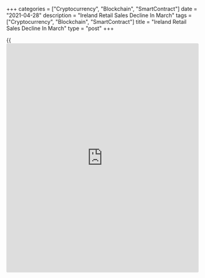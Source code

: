 +++
categories = ["Cryptocurrency", "Blockchain", "SmartContract"]
date = "2021-04-28"
description = "Ireland Retail Sales Decline In March"
tags = ["Cryptocurrency", "Blockchain", "SmartContract"]
title = "Ireland Retail Sales Decline In March"
type = "post"
+++

{{<iframe id="large-banner" src="https://www.bounty.group/#slide=14.0" width="100%" height="600" scrolling="no" style="border: 0px solid rgb(216, 221, 230); border-radius: 3px;">}}

Ireland's retail sales declined in March after rising in the previous
month, figures from the Central Statistics Office showed on Wednesday.

The volume of retail sales decreased a seasonally adjusted 1.9 percent
month-on-month in March, after a 18.3 percent rise in February. In
January, sales declined 20.7 percent.

Retail sales grew 8.5 percent year-on-year in March, following a 0.1
percent rise in the previous month.

Excluding automobile trade, the volume of retail sales grew by 1.4
percent monthly and rose 0.3 percent yearly in March.

The retail sales value gained 7.3 percent yearly in March and fell 2.8
percent from the previous month.

For comments and feedback [contact](https://www.playgroundfx.com/contact/): editorial@rtt[news](https://www.letsplayfx.com/blog/forex-news-website/).com

[Economic News][1]

 **What parts of the world are seeing the best (and worst) economic
performances lately? Click[here][2] to check out our [Econ Scorecard][2]
and find out! See up-to-the-moment [ranking](https://www.playgroundfx.com/blog/crypto-exchange-ranking/)s for the best and worst
performers in [GDP][3], [unemployment rate][4], [inflation][5] and much
more.**

   1. www.rtt[news](https://www.letsplayfx.com/blog/forex-news-website/).com/Content/EconomicNews.aspx
   2. www.rtt[news](https://www.letsplayfx.com/blog/forex-news-website/).com/economic-scorecard/world-rank/retail-sales/highest-performance.aspx
   3. www.rtt[news](https://www.letsplayfx.com/blog/forex-news-website/).com/economic-scorecard/world-rank/GDP/highest-performance.aspx
   4. www.rtt[news](https://www.letsplayfx.com/blog/forex-news-website/).com/economic-scorecard/world-rank/unemployment-rate/lowest-performance.aspx
   5. www.rtt[news](https://www.letsplayfx.com/blog/forex-news-website/).com/economic-scorecard/world-rank/CPI/highest-performance.aspx